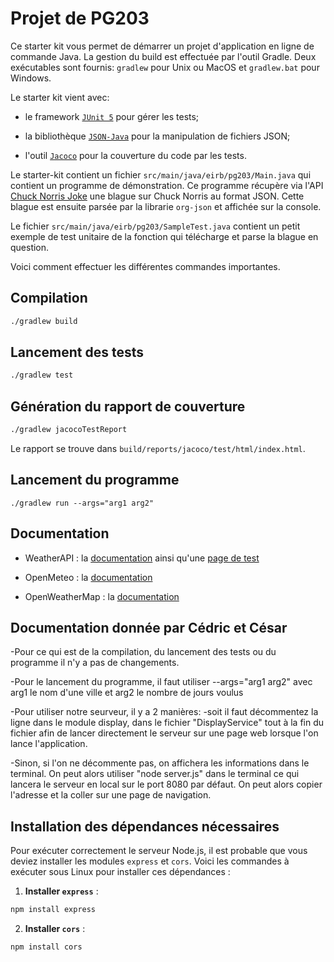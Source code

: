 

# Projet de PG203

Ce starter kit vous permet de démarrer un projet d'application en
ligne de commande Java. La gestion du build est effectuée par l'outil
Gradle. Deux exécutables sont fournis: `gradlew` pour Unix ou MacOS et
`gradlew.bat` pour Windows.

Le starter kit vient avec:

- le framework [`JUnit 5`](https://junit.org/junit5/docs/current/user-guide/) pour gérer les tests;

- la bibliothèque [`JSON-Java`](https://github.com/stleary/JSON-java)
  pour la manipulation de fichiers JSON;

- l'outil [`Jacoco`](https://www.jacoco.org/) pour la couverture du
  code par les tests.

Le starter-kit contient un fichier
`src/main/java/eirb/pg203/Main.java` qui contient un programme de
démonstration. Ce programme récupère via l'API [Chuck Norris
Joke](https://api.chucknorris.io/) une blague sur Chuck Norris au
format JSON. Cette blague est ensuite parsée par la librarie
`org-json` et affichée sur la console.

Le fichier `src/main/java/eirb/pg203/SampleTest.java` contient un
petit exemple de test unitaire de la fonction qui télécharge et parse
la blague en question.

Voici comment effectuer les différentes commandes importantes.

## Compilation

```bash
./gradlew build
```

## Lancement des tests

```bash
./gradlew test
```

## Génération du rapport de couverture

```bash
./gradlew jacocoTestReport
```

Le rapport se trouve dans `build/reports/jacoco/test/html/index.html`.

## Lancement du programme

```
./gradlew run --args="arg1 arg2"
```

## Documentation

- WeatherAPI : la [documentation](https://www.weatherapi.com/docs)
  ainsi qu'une [page de test](https://www.weatherapi.com/api-explorer.aspx)

- OpenMeteo : la [documentation](https://open-meteo.com/en/docs)

- OpenWeatherMap : la [documentation](https://openweathermap.org/api)

## Documentation donnée par Cédric et César

-Pour ce qui est de la compilation, du lancement des tests ou du programme il n'y a pas de changements. 

-Pour le lancement du programme, il faut utiliser --args="arg1 arg2" avec arg1 le nom d'une ville et arg2 le nombre de jours voulus

-Pour utiliser notre seurveur, il y a 2 manières: 
  -soit il faut décommentez la ligne dans le module display, dans le fichier "DisplayService" tout à la fin du fichier afin de lancer directement le serveur sur une page web lorsque l'on lance l'application. 
  
  -Sinon, si l'on ne décommente pas, on affichera les informations dans le terminal. On peut alors utiliser "node server.js" dans le terminal ce qui lancera le serveur en local sur le port 8080 par défaut. On peut alors copier l'adresse et la coller sur une page de navigation. 

## Installation des dépendances nécessaires

Pour exécuter correctement le serveur Node.js, il est probable que vous deviez installer les modules `express` et `cors`. Voici les commandes à exécuter sous Linux pour installer ces dépendances :

1. **Installer `express`** :
  ```bash
  npm install express
  ```

2. **Installer `cors`** :
  ```bash
  npm install cors
  ```

